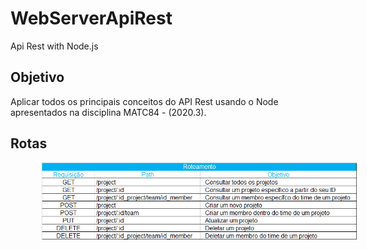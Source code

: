 # WebServerApiRest
Api Rest with Node.js

## Objetivo
Aplicar todos os principais conceitos do API Rest usando o Node apresentados na disciplina MATC84 - (2020.3).

## Rotas
  <img src="rotas.png" style="margin-left:50px" title="hover text">